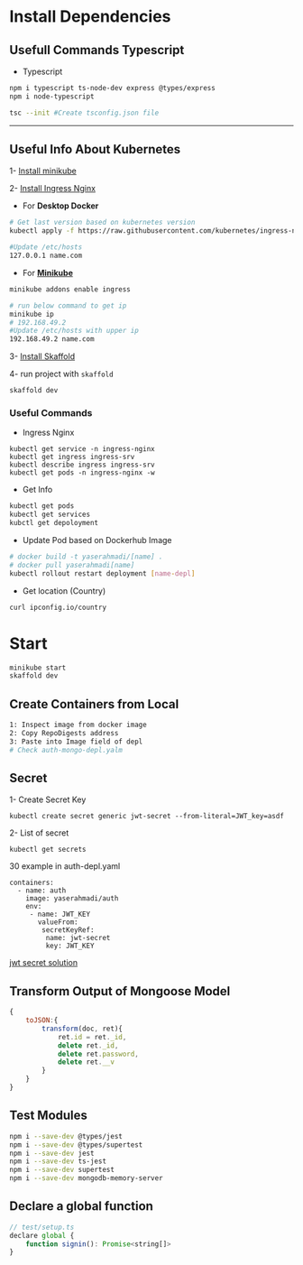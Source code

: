 # Install Dependencies



## Usefull Commands Typescript

- Typescript

```bash
npm i typescript ts-node-dev express @types/express
npm i node-typescript

tsc --init #Create tsconfig.json file
```

<hr>

## Useful Info About Kubernetes
1- [Install minikube](https://minikube.sigs.k8s.io/docs/start/)

2- [Install Ingress Nginx](https://kubernetes.github.io/ingress-nginx/deploy/)

-  For **Desktop Docker**

```bash
# Get last version based on kubernetes version
kubectl apply -f https://raw.githubusercontent.com/kubernetes/ingress-nginx/controller-v1.3.0/deploy/static/provider/cloud/deploy.yaml

#Update /etc/hosts
127.0.0.1 name.com
```
- For [**Minikube**](https://kubernetes.io/docs/tasks/access-application-cluster/ingress-minikube/)
```bash
minikube addons enable ingress

# run below command to get ip
minikube ip
# 192.168.49.2
#Update /etc/hosts with upper ip
192.168.49.2 name.com
```

3- [Install Skaffold](https://skaffold.dev/docs/install/)

4- run project with `skaffold`
```
skaffold dev
```

### Useful Commands

- Ingress Nginx
```
kubectl get service -n ingress-nginx
kubectl get ingress ingress-srv
kubectl describe ingress ingress-srv
kubectl get pods -n ingress-nginx -w
```

- Get Info
```bash
kubectl get pods
kubectl get services
kubctl get depoloyment
````

- Update Pod based on Dockerhub Image
```bash
# docker build -t yaserahmadi/[name] .
# docker pull yaserahmadi[name]
kubectl rollout restart deployment [name-depl]
```

- Get location (Country)
```bash
curl ipconfig.io/country
```



# Start 

```bash
minikube start
skaffold dev
```

## Create Containers from Local
```bash
1: Inspect image from docker image
2: Copy RepoDigests address
3: Paste into Image field of depl
# Check auth-mongo-depl.yalm
```





## Secret
1- Create Secret Key
```
kubectl create secret generic jwt-secret --from-literal=JWT_key=asdf
```
2- List of secret
```
kubectl get secrets
```
30 example in auth-depl.yaml
```
containers:
  - name: auth
    image: yaserahmadi/auth
    env:
     - name: JWT_KEY
       valueFrom:
        secretKeyRef:
         name: jwt-secret
         key: JWT_KEY
```
[jwt secret solution](https://stackoverflow.com/questions/66328425/jwt-argument-of-type-string-undefined-is-not-assignable-to-parameter-of-typ)


## Transform Output of Mongoose Model
```js
{
    toJSON:{
        transform(doc, ret){
            ret.id = ret._id,
            delete ret._id,
            delete ret.password,
            delete ret.__v
        }
    }
}
```

## Test Modules
```bash
npm i --save-dev @types/jest
npm i --save-dev @types/supertest
npm i --save-dev jest
npm i --save-dev ts-jest
npm i --save-dev supertest
npm i --save-dev mongodb-memory-server
```

## Declare a global function
```js
// test/setup.ts
declare global {
    function signin(): Promise<string[]>
}
```